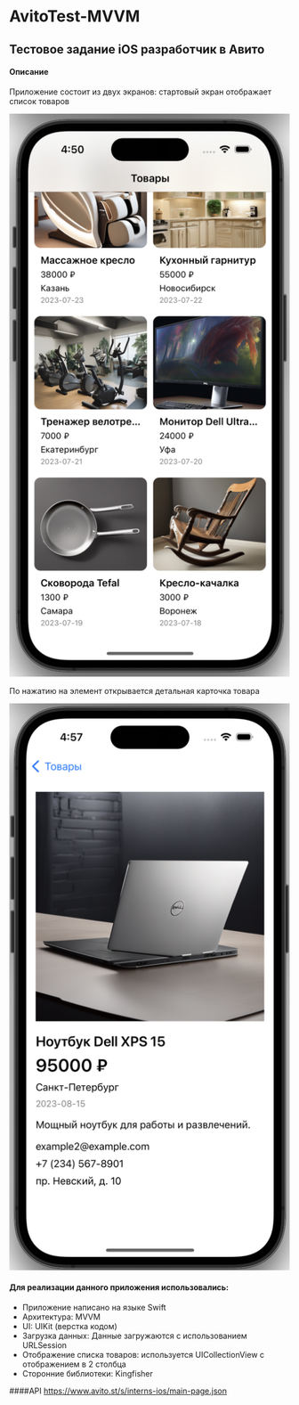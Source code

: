 # AvitoTest-MVVM
## Тестовое задание iOS разработчик в Авито

#### Описание
Приложение состоит из двух экранов: 
стартовый экран отображает список товаров

![AppScreenshot1](https://github.com/DzhamiRakhmetov/AvitoTest-MVVM/blob/master/avito-1.png)

По нажатию на элемент открывается детальная карточка товара

![AppScreenshot1](https://github.com/DzhamiRakhmetov/AvitoTest-MVVM/blob/master/avito-2.png)


#### Для реализации данного приложения использовались:
- Приложение написано на языке Swift
- Архитектура: MVVM
- UI: UIKit (верстка кодом)
- Загрузка данных: Данные загружаются с использованием URLSession
- Отображение списка товаров: используется UICollectionView с отображением в 2 столбца
- Сторонние библиотеки: Kingfisher

####API
https://www.avito.st/s/interns-ios/main-page.json
